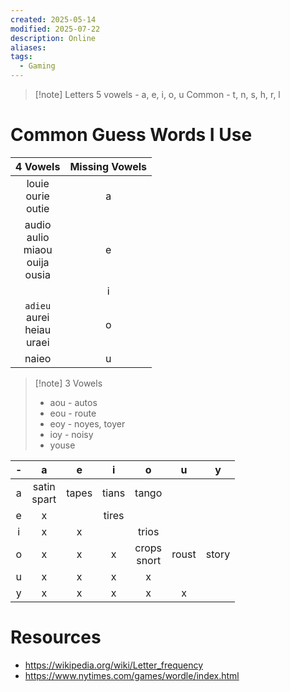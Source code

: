 ```yaml
---
created: 2025-05-14
modified: 2025-07-22
description: Online
aliases: 
tags:
  - Gaming
---
```


> [!note] Letters
> 5 vowels - a, e, i, o, u
> Common - t, n, s, h, r, l

# Common Guess Words I Use

|                 4 Vowels                  | Missing Vowels |
| :---------------------------------------: | :------------: |
|          louie<br>ourie<br>outie          |       a        |
| audio<br>aulio<br>miaou<br>ouija<br>ousia |       e        |
|                                           |       i        |
|    `adieu`<br>aurei<br>heiau<br>uraei     |       o        |
|                   naieo                   |       u        |

> [!note] 3 Vowels
>
> - aou - autos
> - eou - route
> - eoy - noyes, toyer
> - ioy - noisy
> - youse

|  -  |       a        |   e   |   i   |       o        |   u   |   y   |
| :-: | :------------: | :---: | :---: | :------------: | :---: | :---: |
|  a  | satin<br>spart | tapes | tians |     tango      |       |       |
|  e  |       x        |       | tires |                |       |       |
|  i  |       x        |   x   |       |     trios      |       |       |
|  o  |       x        |   x   |   x   | crops<br>snort | roust | story |
|  u  |       x        |   x   |   x   |       x        |       |       |
|  y  |       x        |   x   |   x   |       x        |   x   |       |

# Resources

- https://wikipedia.org/wiki/Letter_frequency
- https://www.nytimes.com/games/wordle/index.html
